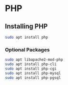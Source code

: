 # PHP

## Installing PHP

``` bash
sudo apt install php
```

### Optional Packages

``` bash
sudo apt libapache2-mod-php
sudo apt install php-cli
sudo apt install php-cgi
sudo apt install php-mysql
sudo apt install php-pgsql
```

